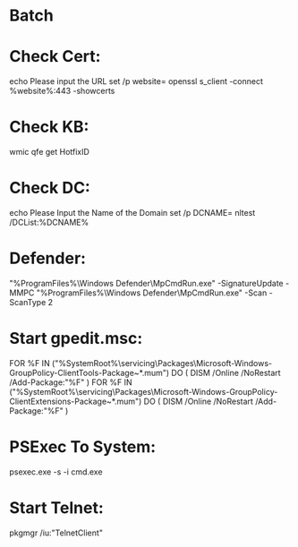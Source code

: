 # Batch

# Check Cert:
echo Please input the URL
set /p website=
openssl s_client -connect %website%:443 -showcerts

# Check KB:
wmic qfe get HotfixID

# Check DC:
echo Please Input the Name of the Domain
set /p DCNAME=
nltest /DCList:%DCNAME%

# Defender:
"%ProgramFiles%\Windows Defender\MpCmdRun.exe" -SignatureUpdate -MMPC
"%ProgramFiles%\Windows Defender\MpCmdRun.exe" -Scan -ScanType 2

# Start gpedit.msc:
FOR %F IN ("%SystemRoot%\servicing\Packages\Microsoft-Windows-GroupPolicy-ClientTools-Package~*.mum") DO ( DISM /Online /NoRestart /Add-Package:"%F" )
FOR %F IN ("%SystemRoot%\servicing\Packages\Microsoft-Windows-GroupPolicy-ClientExtensions-Package~*.mum") DO ( DISM /Online /NoRestart /Add-Package:"%F" )

# PSExec To System:
psexec.exe -s -i cmd.exe

# Start Telnet:
pkgmgr /iu:"TelnetClient"
